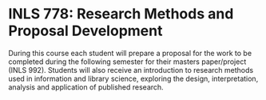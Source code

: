 # INLS 778: Research Methods and Proposal Development

During this course each student will prepare a proposal for the work to be completed during the following semester for their masters paper/project (INLS 992). Students will also receive an introduction to research methods used in information and library science, exploring the design, interpretation, analysis and application of published research.